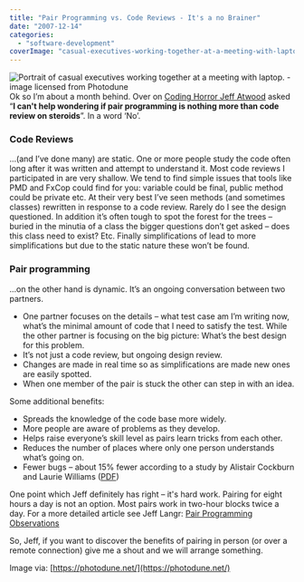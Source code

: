 ```yaml
---
title: "Pair Programming vs. Code Reviews - It's a no Brainer"
date: "2007-12-14"
categories: 
  - "software-development"
coverImage: "casual-executives-working-together-at-a-meeting-with-laptop-xs.jpg"
---
```


![Portrait of casual executives working together at a meeting with laptop. - image licensed from Photodune](src/content/blog/pair-programmin/images/casual-executives-working-together-at-a-meeting-with-laptop-xs.jpg) Ok so I’m about a month behind. Over on [Coding Horror Jeff Atwood](https://blog.codinghorror.com/pair-programming-vs-code-reviews/) asked “**I can't help wondering if pair programming is nothing more than code review on steroids**”. In a word ‘No’.

### **Code Reviews**

...(and I’ve done many) are static. One or more people study the code often long after it was written and attempt to understand it. Most code reviews I participated in are very shallow. We tend to find simple issues that tools like PMD and FxCop could find for you: variable could be final, public method could be private etc. At their very best I’ve seen methods (and sometimes classes) rewritten in response to a code review. Rarely do I see the design questioned. In addition it’s often tough to spot the forest for the trees – buried in the minutia of a class the bigger questions don’t get asked – does this class need to exist? Etc. Finally simplifications of lead to more simplifications but due to the static nature these won’t be found.

### **Pair programming**

...on the other hand is dynamic. It’s an ongoing conversation between two partners.

- One partner focuses on the details – what test case am I’m writing now, what’s the minimal amount of code that I need to satisfy the test. While the other partner is focusing on the big picture: What’s the best design for this problem.
- It’s not just a code review, but ongoing design review.
- Changes are made in real time so as simplifications are made new ones are easily spotted.
- When one member of the pair is stuck the other can step in with an idea.

Some additional benefits:

- Spreads the knowledge of the code base more widely.
- More people are aware of problems as they develop.
- Helps raise everyone’s skill level as pairs learn tricks from each other.
- Reduces the number of places where only one person understands what’s going on.
- Fewer bugs – about 15% fewer according to a study by Alistair Cockburn and Laurie Williams ([PDF](https://collaboration.csc.ncsu.edu/laurie/Papers/XPSardinia.PDF))

One point which Jeff definitely has right – it's hard work. Pairing for eight hours a day is not an option. Most pairs work in two-hour blocks twice a day. For a more detailed article see Jeff Langr: [Pair Programming Observations](https://langrsoft.com/2005/01/09/pair-programming-observations/)

So, Jeff, if you want to discover the benefits of pairing in person (or over a remote connection) give me a shout and we will arrange something.

Image via: [https://photodune.net/](https://photodune.net/)
